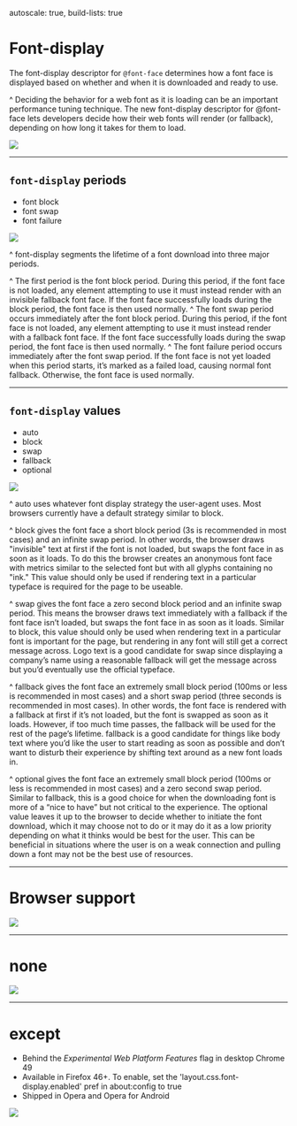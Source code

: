 autoscale: true,
build-lists: true

# Font-display

The font-display descriptor for `@font-face` determines how a font face is displayed based on whether and when it is downloaded and ready to use.

^ Deciding the behavior for a web font as it is loading can be an important performance tuning technique. The new font-display descriptor for @font-face lets developers decide how their web fonts will render (or fallback), depending on how long it takes for them to load.

![](../img/alphabet.jpg)

---

## `font-display` periods

- font block
- font swap
- font failure

![](../img/alphabet.jpg)

^
font-display segments the lifetime of a font download into three major periods.

^
The first period is the font block period. During this period, if the font face is not loaded, any element attempting to use it must instead render with an invisible fallback font face. If the font face successfully loads during the block period, the font face is then used normally.
^
The font swap period occurs immediately after the font block period. During this period, if the font face is not loaded, any element attempting to use it must instead render with a fallback font face. If the font face successfully loads during the swap period, the font face is then used normally.
^
The font failure period occurs immediately after the font swap period. If the font face is not yet loaded when this period starts, it’s marked as a failed load, causing normal font fallback. Otherwise, the font face is used normally.

---

## `font-display` values

- auto
- block
- swap
- fallback
- optional

![](../img/alphabet.jpg)

^
auto uses whatever font display strategy the user-agent uses. Most browsers currently have a default strategy similar to block.

^
block gives the font face a short block period (3s is recommended in most cases) and an infinite swap period. In other words, the browser draws "invisible" text at first if the font is not loaded, but swaps the font face in as soon as it loads. To do this the browser creates an anonymous font face with metrics similar to the selected font but with all glyphs containing no "ink." This value should only be used if rendering text in a particular typeface is required for the page to be useable.

^
swap gives the font face a zero second block period and an infinite swap period. This means the browser draws text immediately with a fallback if the font face isn’t loaded, but swaps the font face in as soon as it loads. Similar to block, this value should only be used when rendering text in a particular font is important for the page, but rendering in any font will still get a correct message across. Logo text is a good candidate for swap since displaying a company’s name using a reasonable fallback will get the message across but you’d eventually use the official typeface.

^
fallback gives the font face an extremely small block period (100ms or less is recommended in most cases) and a short swap period (three seconds is recommended in most cases). In other words, the font face is rendered with a fallback at first if it’s not loaded, but the font is swapped as soon as it loads. However, if too much time passes, the fallback will be used for the rest of the page’s lifetime. fallback is a good candidate for things like body text where you’d like the user to start reading as soon as possible and don’t want to disturb their experience by shifting text around as a new font loads in.

^
optional gives the font face an extremely small block period (100ms or less is recommended in most cases) and a zero second swap period. Similar to fallback, this is a good choice for when the downloading font is more of a “nice to have” but not critical to the experience. The optional value leaves it up to the browser to decide whether to initiate the font download, which it may choose not to do or it may do it as a low priority depending on what it thinks would be best for the user. This can be beneficial in situations where the user is on a weak connection and pulling down a font may not be the best use of resources.

---

# Browser support

![](../img/alphabet.jpg)

---

# none

![](../img/alphabet.jpg)

---

# except

- Behind the _Experimental Web Platform Features_ flag in desktop Chrome 49
- Available in Firefox 46+. To enable, set the 'layout.css.font-display.enabled' pref in about:config to true
- Shipped in Opera and Opera for Android

![](../img/alphabet.jpg)
